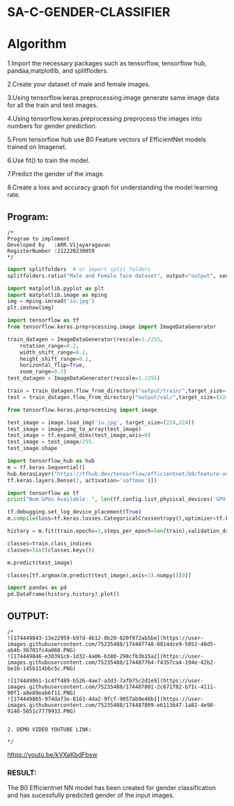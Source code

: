 # SA-C-GENDER-CLASSIFIER
# Algorithm
1.Import the necessary packages such as tensorflow, tensorflow hub, pandaa,matplotlib, and splitfloders.

2.Create your dataset of male and female images.

3.Using tensorflow.keras.preprocessing.image generate same image data for all the train and test images.

4.Using tensorflow.keras.preprocessing preprocess the images into numbers for gender prediction.

5.From tensorflow hub use B0 Feature vectors of EfficientNet models trained on Imagenet.

6.Use fit() to train the model.

7.Predict the gender of the image.

8.Create a loss and accuracy graph for understanding the model learning rate.

## Program:
```
/*
Program to implement 
Developed by   :ARR.Vijayaragavan
RegisterNumber :212220230059
*/
```
```python
import splitfolders  # or import split_folders
splitfolders.ratio("Male and Female face dataset", output="output", seed=1337, ratio=(.9, .1), group_prefix=None) # default values

import matplotlib.pyplot as plt
import matplotlib.image as mping
img = mping.imread('iu.jpg')
plt.imshow(img)

import tensorflow as tf
from tensorflow.keras.preprocessing.image import ImageDataGenerator

train_datagen = ImageDataGenerator(rescale=1./255,
    rotation_range=0.2,
    width_shift_range=0.2,
    height_shift_range=0.2,
    horizontal_flip=True,
    zoom_range=0.2)
test_datagen = ImageDataGenerator(rescale=1./255)

train = train_datagen.flow_from_directory("output/train/",target_size=(224,224),seed=42,batch_size=32,class_mode="categorical")
test = train_datagen.flow_from_directory("output/val/",target_size=(224,224),seed=42,batch_size=32,class_mode="categorical")

from tensorflow.keras.preprocessing import image

test_image = image.load_img('iu.jpg', target_size=(224,224))
test_image = image.img_to_array(test_image)
test_image = tf.expand_dims(test_image,axis=0)
test_image = test_image/255.
test_image.shape

import tensorflow_hub as hub
m = tf.keras.Sequential([
hub.KerasLayer("https://tfhub.dev/tensorflow/efficientnet/b0/feature-vector/1"),
tf.keras.layers.Dense(2, activation='softmax')])

import tensorflow as tf
print("Num GPUs Available: ", len(tf.config.list_physical_devices('GPU')))

tf.debugging.set_log_device_placement(True)
m.compile(loss=tf.keras.losses.CategoricalCrossentropy(),optimizer=tf.keras.optimizers.Adam(),metrics=["accuracy"])

history = m.fit(train,epochs=2,steps_per_epoch=len(train),validation_data=test,validation_steps=len(test))

classes=train.class_indices
classes=list(classes.keys())

m.predict(test_image)

classes[tf.argmax(m.predict(test_image),axis=1).numpy()[0]]

import pandas as pd
pd.DataFrame(history.history).plot()
```

## OUTPUT:
```
/*
![174449843-13e22959-b97d-4b12-8b20-820f972ab5be](https://user-images.githubusercontent.com/75235488/174487748-0814dce9-5052-40d5-ab4b-36701fc4a060.PNG)
![174449846-e30391c6-1d32-4a06-b380-298cfb3b15a2](https://user-images.githubusercontent.com/75235488/174487764-f4357ca4-194e-42b2-be1b-145b114bbc5c.PNG)

![174449861-1c4ff489-b526-4ae7-a3d3-7afb75c2d1e9](https://user-images.githubusercontent.com/75235488/174487801-2c671f82-b71c-4111-90f1-a8e89eab6f11.PNG)
![174449865-974daf3e-8163-4da2-9fcf-9057ab9e46b1](https://user-images.githubusercontent.com/75235488/174487809-e6113647-1a82-4e90-9146-5651c7779933.PNG)


2. DEMO VIDEO YOUTUBE LINK:

*/
```
https://youtu.be/kVXaKbdFbsw

### RESULT:

The B0 Efficientnet NN model has been created for gender classification and has sucessfully predicted gender of the input images.
